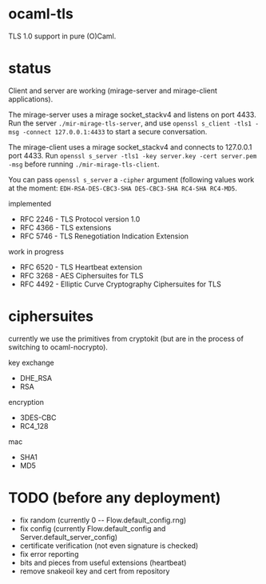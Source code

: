 ocaml-tls
==========

TLS 1.0 support in pure (O)Caml.

status
======

Client and server are working (mirage-server and mirage-client applications).

The mirage-server uses a mirage socket_stackv4 and listens on port 4433. Run the server ``./mir-mirage-tls-server``, and use ``openssl s_client -tls1 -msg -connect 127.0.0.1:4433`` to start a secure conversation.

The mirage-client uses a mirage socket_stackv4 and connects to 127.0.0.1 port 4433. Run ``openssl s_server -tls1 -key server.key -cert server.pem -msg`` before running ``./mir-mirage-tls-client``.

You can pass ``openssl s_server`` a ``-cipher`` argument (following values work at the moment: ``EDH-RSA-DES-CBC3-SHA DES-CBC3-SHA RC4-SHA RC4-MD5``.

implemented

- RFC 2246 - TLS Protocol version 1.0
- RFC 4366 - TLS extensions
- RFC 5746 - TLS Renegotiation Indication Extension

work in progress

- RFC 6520 - TLS Heartbeat extension
- RFC 3268 - AES Ciphersuites for TLS
- RFC 4492 - Elliptic Curve Cryptography Ciphersuites for TLS

ciphersuites
============

currently we use the primitives from cryptokit (but are in the process of switching to ocaml-nocrypto).

key exchange
- DHE_RSA
- RSA

encryption
- 3DES-CBC
- RC4_128

mac
- SHA1
- MD5

TODO (before any deployment)
============================

- fix random (currently 0 -- Flow.default_config.rng)
- fix config (currently Flow.default_config and Server.default_server_config)
- certificate verification (not even signature is checked)
- fix error reporting
- bits and pieces from useful extensions (heartbeat)
- remove snakeoil key and cert from repository

